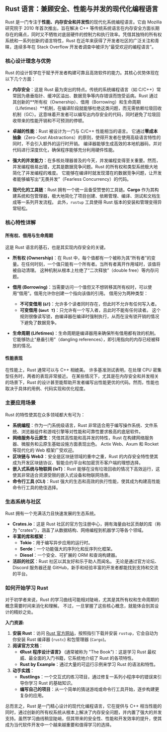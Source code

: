 ## Rust 语言：兼顾安全、性能与并发的现代化编程语言

Rust 是一门专注于**性能、内存安全和并发性**的现代化系统编程语言。它由 Mozilla 研究院于 2010 年首次推出，旨在解决 C++ 等传统系统语言在内存安全方面长期存在的痛点，同时又不牺牲对底层硬件的控制力和执行效率。凭借其独特的所有权系统和一系列创新的语言特性，Rust 在近年来获得了开发者社区的广泛关注和青睐，连续多年在 Stack Overflow 开发者调查中被评为“最受欢迎的编程语言”。

### 核心设计理念与优势

Rust 的设计哲学在于赋予开发者构建可靠且高效软件的能力。其核心优势体现在以下几个方面：

*   **内存安全**：这是 Rust 最为突出的特点。传统的系统编程语言（如 C/C++）常常因为悬垂指针、缓冲区溢出、数据竞争等内存错误而饱受诟病。Rust 通过其创新的**所有权（Ownership）、借用（Borrowing）和生命周期（Lifetimes）**机制，在编译阶段就能够杜绝这类问题，而无需依赖垃圾回收机制（GC）。这意味着开发者可以编写出内存安全的代码，同时避免了垃圾回收带来的性能开销和不可预测的停顿。

*   **卓越的性能**：Rust 被设计为一门与 C/C++ 性能相当的语言。 它通过**零成本抽象**（Zero-Cost Abstractions）的原则，使得开发者在使用高级语言特性的同时，不会引入额外的运行时开销。 编译器能够生成高效的本地机器码，并对代码进行深度优化，确保程序能够充分利用硬件性能。

*   **强大的并发能力**：在多核处理器普及的今天，并发编程变得至关重要。然而，并发编程极易出错，尤其是数据竞争问题。Rust 的所有权和类型系统极大地简化了并发编程的难度。 它能够在编译时就发现潜在的数据竞争问题，让开发者能够编写出“无畏并发”（Fearless Concurrency）的代码。

*   **现代化的工具链**：Rust 拥有一个统一且备受赞誉的工具链。**Cargo** 作为其构建系统和包管理器，极大地简化了项目创建、依赖管理、编译、测试和文档生成等一系列开发流程。 此外，`rustup` 工具使得 Rust 版本的安装和管理变得异常轻松。

### 核心特性详解

#### 所有权、借用与生命周期

这是 Rust 语言的基石，也是其实现内存安全的关键。

*   **所有权 (Ownership)**：在 Rust 中，每个值都有一个被称为其“所有者”的变量。在任何时刻，一个值只能有一个所有者。当所有者离开作用域时，该值将被自动清理。 这种机制从根本上杜绝了“二次释放”（double free）等内存问题。

*   **借用 (Borrowing)**：当需要访问一个值但又不想转移其所有权时，可以使用“借用”。借用允许你创建一个指向该值的引用。 借用分为两种类型：
    *   **不可变借用 (`&T`)**：允许多个读者同时存在，但此时不允许有任何写入者。
    *   **可变借用 (`&mut T`)**：只允许有一个写入者，且此时不能有任何读者。
    这个规则很像读写锁，由编译器在编译时强制执行，从而在没有锁开销的情况下避免了数据竞争。

*   **生命周期 (Lifetimes)**：生命周期是编译器用来确保所有借用都有效的机制。它能够防止“悬垂引用”（dangling references），即引用指向的内存已经被释放的情况。

#### 性能表现

在性能上，Rust 通常可以与 C++ 相媲美。 许多基准测试表明，在处理 CPU 密集型任务时，两者的表现非常接近。 在某些情况下，尤其是在内存安全和并发相关的场景下，Rust 的设计甚至能帮助开发者编写出性能更优的代码。然而，性能也取决于具体的用例、代码实现和优化程度。

### 主要应用场景

Rust 的特性使其在众多领域都大有可为：

*   **系统编程**：作为一门系统级语言，Rust 非常适合用于编写操作系统、文件系统、浏览器组件和游戏引擎等对性能和可靠性要求极高的底层软件。
*   **网络服务与云原生**：凭借其高性能和高并发的特性，Rust 在构建网络服务器、微服务和云原生基础设施方面表现出色。 Actix Web、Axum 和 Rocket 等现代化的 Web 框架广受欢迎。
*   **区块链与 Web3**：安全是区块链领域的重中之重，Rust 的内存安全特性使其成为开发区块链协议、智能合约平台和加密货币客户端的理想选择。
*   **嵌入式系统与物联网 (IoT)**：Rust 能够在没有垃圾回收的情况下高效运行，这使其非常适合资源受限的嵌入式设备和物联网场景。
*   **命令行工具 (CLI)**：Rust 强大的生态和高效的执行性能，使其成为构建高性能命令行工具的绝佳选择。

### 生态系统与社区

Rust 拥有一个充满活力且快速发展的生态系统。

*   **Crates.io**：这是 Rust 社区的官方包注册中心，拥有海量由社区贡献的库（称为 "crates"），涵盖了从数据结构、网络编程到机器学习等各个领域。
*   **丰富的库和框架**：
    *   **Tokio**：用于编写异步应用的运行时。
    *   **Serde**：一个功能强大的序列化和反序列化框架。
    *   **Diesel**：一个安全、可扩展的 ORM 和查询构建器。
*   **活跃的社区**：Rust 社区以其友好和乐于助人而闻名。 无论是通过官方论坛、Discord 服务器还是 GitHub，新手和经验丰富的开发者都能找到支持和交流的平台。

### 如何开始学习 Rust

对于初学者来说，Rust 的学习曲线可能相对陡峭，尤其是其所有权和生命周期的概念需要时间来消化和理解。 不过，一旦掌握了这些核心概念，就能体会到其设计的精妙之处。

**入门资源:**

1.  **安装 Rust**：访问 [Rust 官方网站](https://www.rust-lang.org/)，按照指引下载并安装 `rustup`，它会自动为你安装 Rust 编译器 (`rustc`) 和包管理器 (`Cargo`)。
2.  **阅读官方文档**：
    *   **《Rust 程序设计语言》** (通常被称为 "The Book")：这是学习 Rust 最权威、最全面的入门书籍，它系统地介绍了 Rust 的各项特性。
    *   **Rust by Example**：通过大量的可运行示例来学习 Rust 的语法和特性。
3.  **动手实践**：
    *   **Rustlings**：一个交互式的练习项目，通过修复一系列小程序中的错误来引导你学习 Rust 的基础知识。
    *   **编写自己的项目**：从一个简单的猜谜游戏或命令行工具开始，逐步构建更复杂的应用。

总而言之，Rust 是一门精心设计的现代化编程语言，它在提供与 C++ 相当性能的同时，通过创新的所有权系统从根本上解决了内存安全问题，并内置了强大的并发支持。虽然学习曲线稍显陡峭，但其带来的安全性、性能和开发效率的提升，使其成为当代软件开发中一个越来越重要和值得学习的选择。